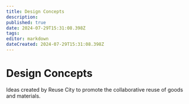 ```yaml
---
title: Design Concepts
description: 
published: true
date: 2024-07-29T15:31:08.398Z
tags: 
editor: markdown
dateCreated: 2024-07-29T15:31:08.398Z
---
```


# Design Concepts

Ideas created by Reuse City to promote the collaborative reuse of goods and materials.

